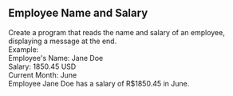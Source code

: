 ## Employee Name and Salary

Create a program that reads the name and salary of an employee, displaying a message at the end.<br>
Example:<br>
Employee's Name: Jane Doe<br>
Salary: 1850.45 USD<br>
Current Month: June <br>
Employee Jane Doe has a salary of R$1850.45 in June.
